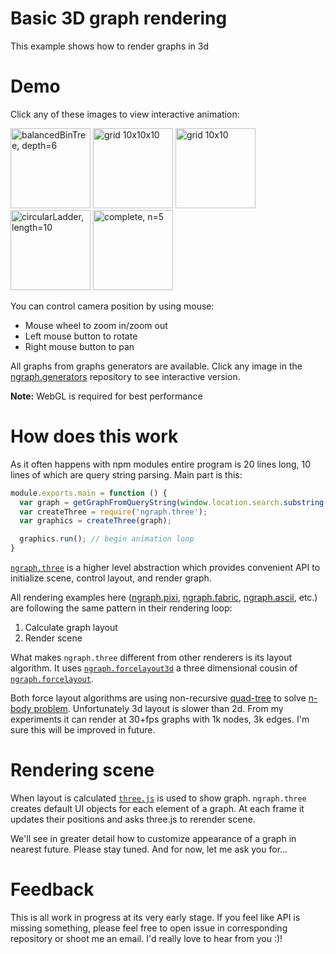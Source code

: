 # Basic 3D graph rendering

This example shows how to render graphs in 3d

# Demo

Click any of these images to view interactive animation:

<a href='http://anvaka.github.io/ngraph/examples/three.js/Basic/index.html?graph=balancedBinTree&n=6'><img alt='balancedBinTree, depth=6' src='https://raw.github.com/anvaka/ngraph/master/examples/three.js/Basic/assets/BinTree.png' height='128px'></img></a>
<a href='http://anvaka.github.io/ngraph/examples/three.js/Basic/index.html?graph=grid3&z=800'><img alt='grid 10x10x10' src='https://raw.github.com/anvaka/ngraph/master/examples/three.js/Basic/assets/grid3d.png' height='128px'></img></a>
<a href='http://anvaka.github.io/ngraph/examples/three.js/Basic/index.html?graph=grid'><img alt='grid 10x10' src='https://raw.github.com/anvaka/ngraph/master/examples/three.js/Basic/assets/grid.png' height='128px'></img></a>
<a href='http://anvaka.github.io/ngraph/examples/three.js/Basic/index.html?graph=circularLadder'><img alt='circularLadder, length=10' src='https://raw.github.com/anvaka/ngraph/master/examples/three.js/Basic/assets/circularLadder.png' height='128px'></img></a>
<a href='http://anvaka.github.io/ngraph/examples/three.js/Basic/index.html?graph=complete&n=5'><img alt='complete, n=5' src='https://raw.github.com/anvaka/ngraph/master/examples/three.js/Basic/assets/complete6.png' height='128px'></img></a>

You can control camera position by using mouse:

* Mouse wheel to zoom in/zoom out
* Left mouse button to rotate
* Right mouse button to pan

All graphs from graphs generators are available. Click any image in the [ngraph.generators](https://github.com/anvaka/ngraph.generators#graph-generators) repository to see interactive version.

**Note:** WebGL is required for best performance

# How does this work

As it often happens with npm modules entire program is 20 lines long, 10 lines of which are query string parsing. Main part is this:

``` js
module.exports.main = function () {
  var graph = getGraphFromQueryString(window.location.search.substring(1));
  var createThree = require('ngraph.three');
  var graphics = createThree(graph);

  graphics.run(); // begin animation loop
}
```

[`ngraph.three`](https://github.com/anvaka/ngraph.three) is a higher level abstraction which provides convenient API to initialize scene, control layout, and render graph. 

All rendering examples here ([ngraph.pixi](https://github.com/anvaka/ngraph/tree/master/examples/pixi.js/06%20-%20Packaging), [ngraph.fabric](https://github.com/anvaka/ngraph/tree/master/examples/fabric.js/Node%20and%20Browser), [ngraph.ascii](https://github.com/anvaka/ngraph/tree/master/examples/terminal/01%20-%20ASCII), etc.) are following the same pattern in their rendering loop:

1. Calculate graph layout
2. Render scene

What makes `ngraph.three` different from other renderers is its layout algorithm. It uses [`ngraph.forcelayout3d`](https://github.com/anvaka/ngraph.forcelayout3d) a three dimensional cousin of [`ngraph.forcelayout`](https://github.com/anvaka/ngraph.forcelayout).

Both force layout algorithms are using non-recursive [quad-tree](http://en.wikipedia.org/wiki/Quadtree) to solve [n-body problem](http://en.wikipedia.org/wiki/N-body_problem). Unfortunately 3d layout is slower than 2d. From my experiments it can render at 30+fps graphs with 1k nodes, 3k edges. I'm sure this will be improved in future.

# Rendering scene
When layout is calculated [`three.js`](http://threejs.org/) is used to show graph. `ngraph.three` creates default UI objects for each element of a graph. At each frame it updates their positions and asks three.js to rerender scene. 

We'll see in greater detail how to customize appearance of a graph in nearest future. Please stay tuned. And for now, let me ask you for...

# Feedback

This is all work in progress at its very early stage. If you feel like API is missing something, please feel free to open issue in corresponding repository or shoot me an email. I'd really love to hear from you :)!

